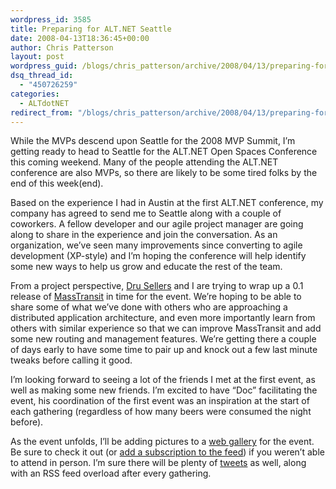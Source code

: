 ```yaml
---
wordpress_id: 3585
title: Preparing for ALT.NET Seattle
date: 2008-04-13T18:36:45+00:00
author: Chris Patterson
layout: post
wordpress_guid: /blogs/chris_patterson/archive/2008/04/13/preparing-for-alt-net-seattle.aspx
dsq_thread_id:
  - "450726259"
categories:
  - ALTdotNET
redirect_from: "/blogs/chris_patterson/archive/2008/04/13/preparing-for-alt-net-seattle.aspx/"
---
```

While the MVPs descend upon Seattle for the 2008 MVP Summit, I&#8217;m getting ready to head to Seattle for the ALT.NET Open Spaces Conference this coming weekend. Many of the people attending the ALT.NET conference are also MVPs, so there are likely to be some tired folks by the end of this week(end). 

Based on the experience I had in Austin at the first ALT.NET conference, my company has agreed to send me to Seattle along with a couple of coworkers. A fellow developer and our agile project manager are going along to share in the experience and join the conversation. As an organization, we&#8217;ve seen many improvements since converting to agile development (XP-style) and I&#8217;m hoping the conference will help identify some new ways to help us grow and educate the rest of the team.

From a project perspective, [Dru Sellers](http://geekswithblogs.net/dsellers/Default.aspx) and I are trying to wrap up a 0.1 release of [MassTransit](http://code.google.com/p/masstransit/) in time for the event. We&#8217;re hoping to be able to share some of what we&#8217;ve done with others who are approaching a distributed application architecture, and even more importantly learn from others with similar experience so that we can improve MassTransit and add some new routing and management features. We&#8217;re getting there a couple of days early to have some time to pair up and knock out a few last minute tweaks before calling it good.

I&#8217;m looking forward to seeing a lot of the friends I met at the first event, as well as making some new friends. I&#8217;m excited to have &#8220;Doc&#8221; facilitating the event, his coordination of the first event was an inspiration at the start of each gathering (regardless of how many beers were consumed the night before).

As the event unfolds, I&#8217;ll be adding pictures to a [web gallery](http://gallery.mac.com/phatboyg#100043) for the event. Be sure to check it out (or [add a subscription to the feed](feed://gallery.mac.com/phatboyg/100043/?webdav-method=truthget&feedfmt=recentrss&aggregate=-1)) if you weren&#8217;t able to attend in person. I&#8217;m sure there will be plenty of [tweets](http://twitter.com/PhatBoyG) as well, along with an RSS feed overload after every gathering.